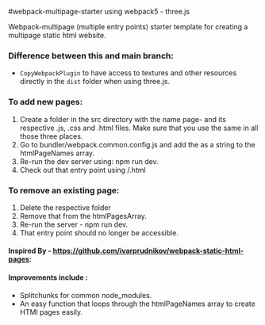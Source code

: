 #webpack-multipage-starter using webpack5 - three.js

Webpack-multipage (multiple entry points) starter template for creating a multipage static html website.

### Difference between this and main branch:
- `CopyWebpackPlugin` to have access to textures and other resources directly in the `dist` folder when using three.js.

### To add new pages:
1. Create a folder in the src directory with the name page-<name> and its respective <name>.js, <name>.css and <name>.html files. Make sure that you use the same <name> in all those three places.
2. Go to bundler/webpack.common.config.js and add the <name> as a string to the htmlPageNames array.
3. Re-run the dev server using: npm run dev.
4. Check out that entry point using <local Hosting Address>/<name>.html

### To remove an existing page:
1. Delete the respective folder
2. Remove that <name> from the htmlPagesArray.
3. Re-run the server - npm run dev.
4. That entry point should no longer be accessible.

#### Inspired By - https://github.com/ivarprudnikov/webpack-static-html-pages:

#### Improvements include :
- Splitchunks for common node_modules.
- An easy function that loops through the htmlPageNames array to create HTMl pages easily.
